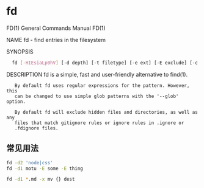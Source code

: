 # fd

FD(1) General Commands Manual FD(1)

NAME
fd - find entries in the filesystem

SYNOPSIS

```bash
  fd [-HIEsiaLp0hV] [-d depth] [-t filetype] [-e ext] [-E exclude] [-c when] [-j num] [-x cmd] [pattern] [path...]
```

DESCRIPTION
fd is a simple, fast and user-friendly alternative to find(1).

       By default fd uses regular expressions for the pattern. However, this
       can be changed to use simple glob patterns with the '--glob' option.

       By default fd will exclude hidden files and directories, as well as any
       files that match gitignore rules or ignore rules in .ignore or
       .fdignore files.

## 常见用法

```bash
fd -d2 'node|css'
fd -d1 motu -E some -E thing

fd -d1 *.md -x mv {} dest
```
